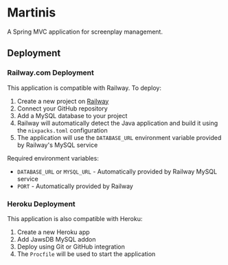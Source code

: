 # Martinis

A Spring MVC application for screenplay management.

## Deployment

### Railway.com Deployment

This application is compatible with Railway. To deploy:

1. Create a new project on [Railway](https://railway.com)
2. Connect your GitHub repository
3. Add a MySQL database to your project
4. Railway will automatically detect the Java application and build it using the `nixpacks.toml` configuration
5. The application will use the `DATABASE_URL` environment variable provided by Railway's MySQL service

Required environment variables:
- `DATABASE_URL` or `MYSQL_URL` - Automatically provided by Railway MySQL service
- `PORT` - Automatically provided by Railway

### Heroku Deployment

This application is also compatible with Heroku:

1. Create a new Heroku app
2. Add JawsDB MySQL addon
3. Deploy using Git or GitHub integration
4. The `Procfile` will be used to start the application